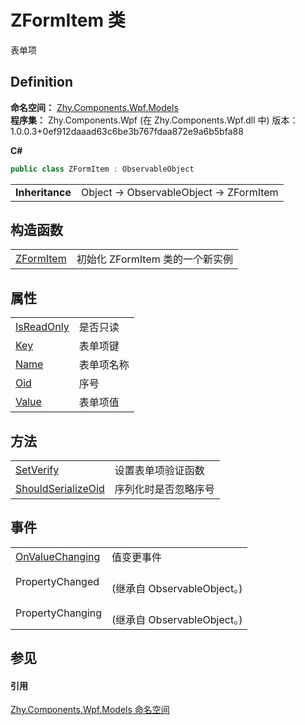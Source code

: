 # ZFormItem 类


表单项



## Definition
**命名空间：** <a href="N_Zhy_Components_Wpf_Models.md">Zhy.Components.Wpf.Models</a>  
**程序集：** Zhy.Components.Wpf (在 Zhy.Components.Wpf.dll 中) 版本：1.0.0.3+0ef912daaad63c6be3b767fdaa872e9a6b5bfa88

**C#**
``` C#
public class ZFormItem : ObservableObject
```

<table><tr><td><strong>Inheritance</strong></td><td>Object  →  ObservableObject  →  ZFormItem</td></tr>
</table>



## 构造函数
<table>
<tr>
<td><a href="M_Zhy_Components_Wpf_Models_ZFormItem__ctor.md">ZFormItem</a></td>
<td>初始化 ZFormItem 类的一个新实例</td></tr>
</table>

## 属性
<table>
<tr>
<td><a href="P_Zhy_Components_Wpf_Models_ZFormItem_IsReadOnly.md">IsReadOnly</a></td>
<td>是否只读</td></tr>
<tr>
<td><a href="P_Zhy_Components_Wpf_Models_ZFormItem_Key.md">Key</a></td>
<td>表单项键</td></tr>
<tr>
<td><a href="P_Zhy_Components_Wpf_Models_ZFormItem_Name.md">Name</a></td>
<td>表单项名称</td></tr>
<tr>
<td><a href="P_Zhy_Components_Wpf_Models_ZFormItem_Oid.md">Oid</a></td>
<td>序号</td></tr>
<tr>
<td><a href="P_Zhy_Components_Wpf_Models_ZFormItem_Value.md">Value</a></td>
<td>表单项值</td></tr>
</table>

## 方法
<table>
<tr>
<td><a href="M_Zhy_Components_Wpf_Models_ZFormItem_SetVerify.md">SetVerify</a></td>
<td>设置表单项验证函数</td></tr>
<tr>
<td><a href="M_Zhy_Components_Wpf_Models_ZFormItem_ShouldSerializeOid.md">ShouldSerializeOid</a></td>
<td>序列化时是否忽略序号</td></tr>
</table>

## 事件
<table>
<tr>
<td><a href="E_Zhy_Components_Wpf_Models_ZFormItem_OnValueChanging.md">OnValueChanging</a></td>
<td>值变更事件</td></tr>
<tr>
<td>PropertyChanged</td>
<td><br />(继承自 ObservableObject。)</td></tr>
<tr>
<td>PropertyChanging</td>
<td><br />(继承自 ObservableObject。)</td></tr>
</table>

## 参见


#### 引用
<a href="N_Zhy_Components_Wpf_Models.md">Zhy.Components.Wpf.Models 命名空间</a>  
